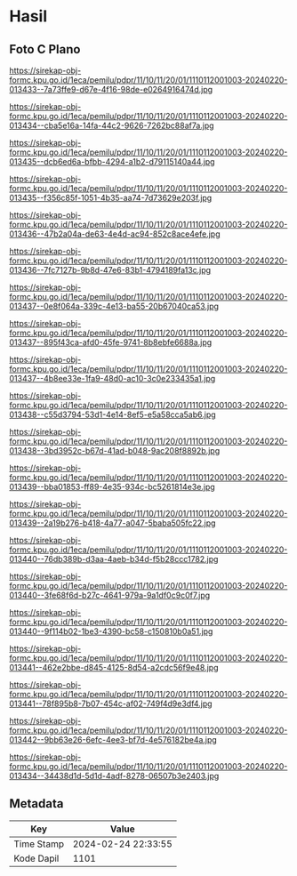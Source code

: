 # Hasil

## Foto C Plano

https://sirekap-obj-formc.kpu.go.id/1eca/pemilu/pdpr/11/10/11/20/01/1110112001003-20240220-013433--7a73ffe9-d67e-4f16-98de-e0264916474d.jpg

https://sirekap-obj-formc.kpu.go.id/1eca/pemilu/pdpr/11/10/11/20/01/1110112001003-20240220-013434--cba5e16a-14fa-44c2-9626-7262bc88af7a.jpg

https://sirekap-obj-formc.kpu.go.id/1eca/pemilu/pdpr/11/10/11/20/01/1110112001003-20240220-013435--dcb6ed6a-bfbb-4294-a1b2-d79115140a44.jpg

https://sirekap-obj-formc.kpu.go.id/1eca/pemilu/pdpr/11/10/11/20/01/1110112001003-20240220-013435--f356c85f-1051-4b35-aa74-7d73629e203f.jpg

https://sirekap-obj-formc.kpu.go.id/1eca/pemilu/pdpr/11/10/11/20/01/1110112001003-20240220-013436--47b2a04a-de63-4e4d-ac94-852c8ace4efe.jpg

https://sirekap-obj-formc.kpu.go.id/1eca/pemilu/pdpr/11/10/11/20/01/1110112001003-20240220-013436--7fc7127b-9b8d-47e6-83b1-4794189fa13c.jpg

https://sirekap-obj-formc.kpu.go.id/1eca/pemilu/pdpr/11/10/11/20/01/1110112001003-20240220-013437--0e8f064a-339c-4e13-ba55-20b67040ca53.jpg

https://sirekap-obj-formc.kpu.go.id/1eca/pemilu/pdpr/11/10/11/20/01/1110112001003-20240220-013437--895f43ca-afd0-45fe-9741-8b8ebfe6688a.jpg

https://sirekap-obj-formc.kpu.go.id/1eca/pemilu/pdpr/11/10/11/20/01/1110112001003-20240220-013437--4b8ee33e-1fa9-48d0-ac10-3c0e233435a1.jpg

https://sirekap-obj-formc.kpu.go.id/1eca/pemilu/pdpr/11/10/11/20/01/1110112001003-20240220-013438--c55d3794-53d1-4e14-8ef5-e5a58cca5ab6.jpg

https://sirekap-obj-formc.kpu.go.id/1eca/pemilu/pdpr/11/10/11/20/01/1110112001003-20240220-013438--3bd3952c-b67d-41ad-b048-9ac208f8892b.jpg

https://sirekap-obj-formc.kpu.go.id/1eca/pemilu/pdpr/11/10/11/20/01/1110112001003-20240220-013439--bba01853-ff89-4e35-934c-bc5261814e3e.jpg

https://sirekap-obj-formc.kpu.go.id/1eca/pemilu/pdpr/11/10/11/20/01/1110112001003-20240220-013439--2a19b276-b418-4a77-a047-5baba505fc22.jpg

https://sirekap-obj-formc.kpu.go.id/1eca/pemilu/pdpr/11/10/11/20/01/1110112001003-20240220-013440--76db389b-d3aa-4aeb-b34d-f5b28ccc1782.jpg

https://sirekap-obj-formc.kpu.go.id/1eca/pemilu/pdpr/11/10/11/20/01/1110112001003-20240220-013440--3fe68f6d-b27c-4641-979a-9a1df0c9c0f7.jpg

https://sirekap-obj-formc.kpu.go.id/1eca/pemilu/pdpr/11/10/11/20/01/1110112001003-20240220-013440--9f114b02-1be3-4390-bc58-c150810b0a51.jpg

https://sirekap-obj-formc.kpu.go.id/1eca/pemilu/pdpr/11/10/11/20/01/1110112001003-20240220-013441--462e2bbe-d845-4125-8d54-a2cdc56f9e48.jpg

https://sirekap-obj-formc.kpu.go.id/1eca/pemilu/pdpr/11/10/11/20/01/1110112001003-20240220-013441--78f895b8-7b07-454c-af02-749f4d9e3df4.jpg

https://sirekap-obj-formc.kpu.go.id/1eca/pemilu/pdpr/11/10/11/20/01/1110112001003-20240220-013442--9bb63e26-6efc-4ee3-bf7d-4e576182be4a.jpg

https://sirekap-obj-formc.kpu.go.id/1eca/pemilu/pdpr/11/10/11/20/01/1110112001003-20240220-013434--34438d1d-5d1d-4adf-8278-06507b3e2403.jpg


## Metadata

| Key        | Value               |
| ---------- | ------------------- |
| Time Stamp | 2024-02-24 22:33:55 |
| Kode Dapil | 1101                |



